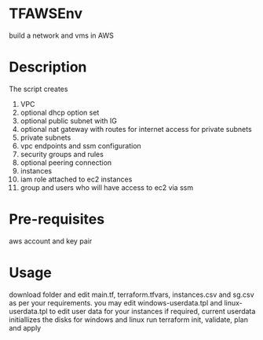 # TFAWSEnv
build a network and vms in AWS

# Description
The script creates
1. VPC
2. optional dhcp option set
4. optional public subnet with IG
5. optional nat gateway with routes for internet access for private subnets
6. private subnets
7. vpc endpoints and ssm configuration
8. security groups and rules
9. optional peering connection
10. instances
11. iam role attached to ec2 instances
12. group and users who will have access to ec2 via ssm

# Pre-requisites
aws account and key pair 

# Usage
download folder and edit main.tf, terraform.tfvars, instances.csv and sg.csv as per your requirements.
you may edit windows-userdata.tpl and linux-userdata.tpl to edit user data for your instances if required, current userdata initiallizes the disks for windows and linux
run terraform init, validate, plan and apply
